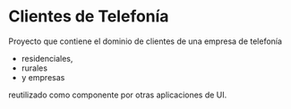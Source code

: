 # Clientes de Telefonía
Proyecto que contiene el dominio de clientes de una empresa de telefonía 

* residenciales, 
* rurales 
* y empresas

reutilizado como componente por otras aplicaciones de UI.
